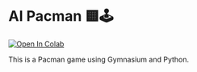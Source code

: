 # AI Pacman 🟨🕹️

[![Open In Colab](https://colab.research.google.com/assets/colab-badge.svg)](https://colab.research.google.com/github/Shiftscorp29/AI-pacman/blob/main/AI_pacman.ipynb)



This is a Pacman game using Gymnasium and Python.
